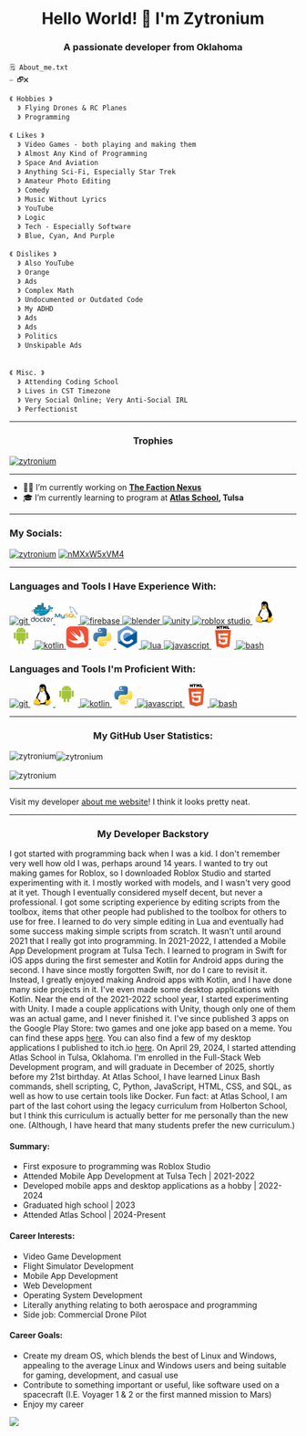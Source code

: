 
<h1 align="center">Hello World! 👋 I'm Zytronium</h1>
<h3 align="center">A passionate developer from Oklahoma</h3>

`🗒 About_me.txt                                                                                   ⎯ 🗗🗙`

```
《 Hobbies 》
  》 Flying Drones & RC Planes 
  》 Programming

《 Likes 》
  》 Video Games - both playing and making them
  》 Almost Any Kind of Programming
  》 Space And Aviation
  》 Anything Sci-Fi, Especially Star Trek
  》 Amateur Photo Editing
  》 Comedy
  》 Music Without Lyrics
  》 YouTube
  》 Logic
  》 Tech - Especially Software
  》 Blue, Cyan, And Purple

《 Dislikes 》
  》 Also YouTube
  》 Orange
  》 Ads
  》 Complex Math
  》 Undocumented or Outdated Code
  》 My ADHD
  》 Ads
  》 Ads
  》 Politics
  》 Unskipable Ads

  
《 Misc. 》
  》 Attending Coding School
  》 Lives in CST Timezone 
  》 Very Social Online; Very Anti-Social IRL
  》 Perfectionist

```

<hr>

<h3 align="center">Trophies</h3>

<p align="left"> <a href="https://github.com/ryo-ma/github-profile-trophy"><img src="https://github-profile-trophy.vercel.app/?username=zytronium" alt="zytronium" /></a> </p>

<hr>

- 👨‍💻 I’m currently working on **[The Faction Nexus](https://zytronium.github.io/TheFactionNexus/about)**
- 🎓 I’m currently learning to program at **[Atlas School](https://www.atlasschool.com), Tulsa**

<hr>

<h3 align="left">My Socials:</h3>

<p align="left">
<a href="https://www.youtube.com/@Zytron" target="blank"><img align="center" src="https://raw.githubusercontent.com/rahuldkjain/github-profile-readme-generator/master/src/images/icons/Social/youtube.svg" alt="zytronium" height="30" width="40" /></a>
<a href="https://discord.gg/nMXxW5xVM4" target="blank"><img align="center" src="https://raw.githubusercontent.com/rahuldkjain/github-profile-readme-generator/master/src/images/icons/Social/discord.svg" alt="nMXxW5xVM4" height="30" width="40" /></a>
</p>

<hr>

<h3 align="left">Languages and Tools I Have Experience With:</h3>
<p align="left">
    <!-- Git -->
  <a href="https://git-scm.com/" target="_blank" rel="noreferrer"> <img src="https://www.vectorlogo.zone/logos/git-scm/git-scm-icon.svg" alt="git" width="40" height="40"/> </a>
    <!-- Docker -->
  <a href="https://www.docker.com/" target="_blank" rel="noreferrer"> <img src="https://raw.githubusercontent.com/devicons/devicon/master/icons/docker/docker-original-wordmark.svg" alt="docker" width="40" height="40"/> </a>
    <!-- MySQL -->
  <a href="https://www.mysql.com/" target="_blank" rel="noreferrer"> <img src="https://raw.githubusercontent.com/devicons/devicon/master/icons/mysql/mysql-original-wordmark.svg" alt="mysql" width="40" height="40"/> </a>
    <!-- Firebase Databases -->
  <a href="https://firebase.google.com/" target="_blank" rel="noreferrer"> <img src="https://www.vectorlogo.zone/logos/firebase/firebase-icon.svg" alt="firebase" width="40" height="40"/> </a>
    <!-- Blender -->
  <a href="https://www.blender.org/" target="_blank" rel="noreferrer"> <img src="https://download.blender.org/branding/community/blender_community_badge_white.svg" alt="blender" width="40" height="40"/> </a>
    <!-- Unity -->
  <a href="https://unity.com/" target="_blank" rel="noreferrer"> <img src="https://www.vectorlogo.zone/logos/unity3d/unity3d-icon.svg" alt="unity" width="40" height="40"/> </a>
    <!-- Roblox Studio -->
  <a href="https://create.roblox.com" target="_blank" rel="noreferrer"> <img src="https://static.wikia.nocookie.net/logopedia/images/b/bd/Roblox_Studio_2022_icon.svg" alt="roblox studio" width="40" height="40"/> </a>
    <!-- Linux (WSL, Ubuntu, Fedora, Nobara, Mint) -->
  <a href="https://www.linux.org/" target="_blank" rel="noreferrer"> <img src="https://raw.githubusercontent.com/devicons/devicon/master/icons/linux/linux-original.svg" alt="linux" width="40" height="40"/> </a>
    <!-- Android -->
  <a href="https://developer.android.com" target="_blank" rel="noreferrer"> <img src="https://raw.githubusercontent.com/devicons/devicon/master/icons/android/android-original-wordmark.svg" alt="android" width="40" height="40"/> </a> 
    <!-- Kotlin -->
  <a href="https://kotlinlang.org" target="_blank" rel="noreferrer"> <img src="https://www.vectorlogo.zone/logos/kotlinlang/kotlinlang-icon.svg" alt="kotlin" width="40" height="40"/> </a>
    <!-- Swift -->
  <a href="https://developer.apple.com/swift/" target="_blank" rel="noreferrer"> <img src="https://raw.githubusercontent.com/devicons/devicon/master/icons/swift/swift-original.svg" alt="swift" width="40" height="40"/> </a>
    <!-- Python -->
  <a href="https://www.python.org" target="_blank" rel="noreferrer"> <img src="https://raw.githubusercontent.com/devicons/devicon/master/icons/python/python-original.svg" alt="python" width="40" height="40"/> </a>
    <!-- C -->
  <a href="https://www.cprogramming.com/" target="_blank" rel="noreferrer"> <img src="https://raw.githubusercontent.com/devicons/devicon/master/icons/c/c-original.svg" alt="c" width="40" height="40"/> </a>
    <!-- Lua -->
  <a href="https://www.lua.org" target="_blank" rel="noreferrer"> <img src="https://www.vectorlogo.zone/logos/lua/lua-icon.svg" alt="lua" width="40" height="40"/> </a>
    <!-- Javascript -->
  <a href="https://www.javascript.com" target="_blank" rel="noreferrer"> <img src="https://cdn.worldvectorlogo.com/logos/logo-javascript.svg" alt="javascript" width="40" height="40"/> </a>
    <!-- HTML5 -->
  <a href="https://www.w3.org/html/" target="_blank" rel="noreferrer"> <img src="https://raw.githubusercontent.com/devicons/devicon/master/icons/html5/html5-original-wordmark.svg" alt="html5" width="40" height="40"/> </a>
    <!-- Bash -->
  <a href="https://www.gnu.org/software/bash/" target="_blank" rel="noreferrer"> <img src="https://www.vectorlogo.zone/logos/gnu_bash/gnu_bash-icon.svg" alt="bash" width="40" height="40"/> </a>
</p>

<h3 align="left">Languages and Tools I'm Proficient With:</h3>
<p align="left">
    <!-- Git -->
  <a href="https://git-scm.com/" target="_blank" rel="noreferrer"> <img src="https://www.vectorlogo.zone/logos/git-scm/git-scm-icon.svg" alt="git" width="40" height="40"/> </a>
    <!-- Linux (WSL, Ubuntu, Fedora) -->
  <a href="https://www.linux.org/" target="_blank" rel="noreferrer"> <img src="https://raw.githubusercontent.com/devicons/devicon/master/icons/linux/linux-original.svg" alt="linux" width="40" height="40"/> </a>
    <!-- Android -->
  <a href="https://developer.android.com" target="_blank" rel="noreferrer"> <img src="https://raw.githubusercontent.com/devicons/devicon/master/icons/android/android-original-wordmark.svg" alt="android" width="40" height="40"/> </a> 
    <!-- Kotlin -->
  <a href="https://kotlinlang.org" target="_blank" rel="noreferrer"> <img src="https://www.vectorlogo.zone/logos/kotlinlang/kotlinlang-icon.svg" alt="kotlin" width="40" height="40"/> </a>
    <!-- Python -->
  <a href="https://www.python.org" target="_blank" rel="noreferrer"> <img src="https://raw.githubusercontent.com/devicons/devicon/master/icons/python/python-original.svg" alt="python" width="40" height="40"/> </a>
    <!-- Javascript -->
  <a href="https://www.javascript.com" target="_blank" rel="noreferrer"> <img src="https://cdn.worldvectorlogo.com/logos/logo-javascript.svg" alt="javascript" width="40" height="40"/> </a>
    <!-- HTML5 -->
  <a href="https://www.w3.org/html/" target="_blank" rel="noreferrer"> <img src="https://raw.githubusercontent.com/devicons/devicon/master/icons/html5/html5-original-wordmark.svg" alt="html5" width="40" height="40"/> </a>
    <!-- Bash -->
  <a href="https://www.gnu.org/software/bash/" target="_blank" rel="noreferrer"> <img src="https://www.vectorlogo.zone/logos/gnu_bash/gnu_bash-icon.svg" alt="bash" width="40" height="40"/> </a>
</p>

<hr>

<h3 align="center">My GitHub User Statistics:</h3>

<p><img align="left" src="https://github-readme-stats.vercel.app/api/top-langs?username=zytronium&show_icons=true&locale=en&layout=compact" alt="zytronium" /></p>
<p><img align="center" src="https://github-readme-stats.vercel.app/api?username=zytronium&show_icons=true&locale=en" alt="zytronium" /></p>
<p><img align="center" src="https://github-readme-streak-stats.herokuapp.com/?user=zytronium&" alt="zytronium" /></p>

<hr>

<p>Visit my developer <a href="https://zytronium.github.io/Zytronium/">about me website</a>! I think it looks pretty neat.</p>

<hr>

<h3 align="center">My Developer Backstory</h3>

<p>
    I got started with programming back when I was a kid. I don't remember very well how old I was, perhaps around 14 years. I wanted to try out making games for Roblox, so I downloaded Roblox Studio and started experimenting with it. I mostly worked with models, and I wasn't very good at it yet. Though I eventually considered myself decent, but never a professional. I got some scripting experience by editing scripts from the toolbox, items that other people had published to the toolbox for others to use for free. I learned to do very simple editing in Lua and eventually had some success making simple scripts from scratch. It wasn't until around 2021 that I really got into programming. In 2021-2022, I attended a Mobile App Development program at Tulsa Tech. I learned to program in Swift for iOS apps during the first semester and Kotlin for Android apps during the second. I have since mostly forgotten Swift, nor do I care to revisit it. Instead, I greatly enjoyed making Android apps with Kotlin, and I have done many side projects in it. I've even made some desktop applications with Kotlin. Near the end of the 2021-2022 school year, I started experimenting with Unity. I made a couple applications with Unity, though only one of them was an actual game, and I never finished it. I've since published 3 apps on the Google Play Store: two games and one joke app based on a meme. You can find these apps <a href="https://play.google.com/store/apps/developer?id=《Zytronium》">here</a>. You can also find a few of my desktop applications I published to itch.io <a href="https://zytronium.itch.io">here</a>. On April 29, 2024, I started attending Atlas School in Tulsa, Oklahoma. I'm enrolled in the Full-Stack Web Development program, and will graduate in December of 2025, shortly before my 21st birthday. At Atlas School, I have learned Linux Bash commands, shell scripting, C, Python, JavaScript, HTML, CSS, and SQL, as well as how to use certain tools like Docker. Fun fact: at Atlas School, I am part of the last cohort using the legacy curriculum from Holberton School, but I think this curriculum is actually better for me personally than the new one. (Although, I have heard that many students prefer the new curriculum.)
</p>

<h4>Summary:</h4>

<ul>
  <li>First exposure to programming was Roblox Studio</li>
  <li>Attended Mobile App Development at Tulsa Tech | 2021-2022</li>
  <li>Developed mobile apps and desktop applications as a hobby | 2022-2024</li>
  <li>Graduated high school | 2023</li>
  <li>Attended Atlas School | 2024-Present</li>
</ul>

<h4>Career Interests:</h4>

<ul>
  <li>Video Game Development</li>
  <li>Flight Simulator Development</li>
  <li>Mobile App Development</li>
  <li>Web Development</li>
  <li>Operating System Development</li>
  <li>Literally anything relating to both aerospace and programming</li>
  <li>Side job: Commercial Drone Pilot</li>
</ul>

<h4>Career Goals:</h4>
<ul>
  <li>Create my dream OS, which blends the best of Linux and Windows, appealing to the average Linux and Windows users and being suitable for gaming, development, and casual use</li>
  <li>Contribute to something important or useful, like software used on a spacecraft (I.E. Voyager 1 & 2 or the first manned mission to Mars)</li>
  <li>Enjoy my career</li>
</ul>

[![](https://visitcount.itsvg.in/api?id=Zytronium&label=Profile%20Views&color=1&icon=5&pretty=true)](https://visitcount.itsvg.in)
